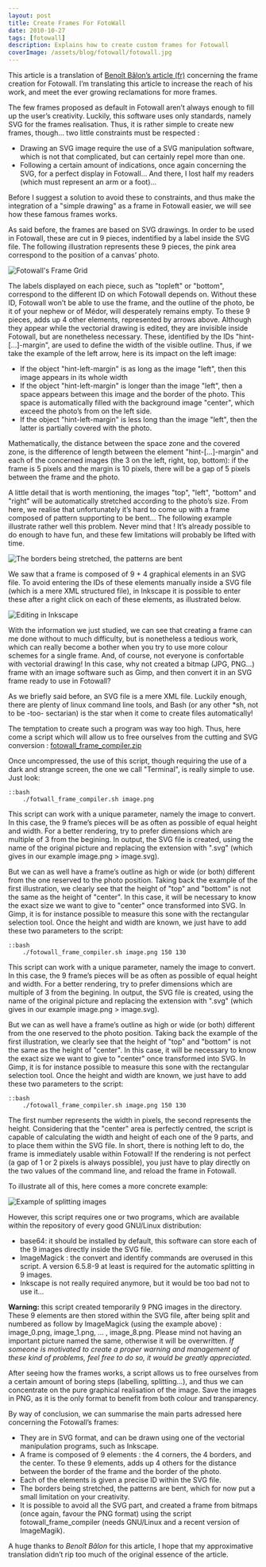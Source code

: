 ```yaml
---
layout: post
title: Create Frames For FotoWall
date: 2010-10-27 
tags: [fotowall]
description: Explains how to create custom frames for Fotowall 
coverImage: /assets/blog/fotowall/fotowall.jpg
---
```


This article is a translation of [Benoît Bâlon’s article (fr)](http://benoit.balon.free.fr/?p=659) concerning the frame creation for Fotowall. I’m translating this article to increase the reach of his work, and meet the ever growing reclamations for more frames.

The few frames proposed as default in Fotowall aren’t always enough to fill up the user’s creativity. Luckily, this software uses only standards, namely SVG for the frames realisation. Thus, it is rather simple to create new frames, though… two little constraints must be respected  :

* Drawing an SVG image require the use of a SVG manipulation software, which is not that complicated, but can certainly repel more than one.
* Following a certain amount of indications, once again concerning the SVG, for a perfect display in Fotowall… And there, I lost half my readers (which must represent an arm or a foot)…

Before I suggest a solution to avoid these to constraints, and thus make the integration of a "simple drawing" as a frame in Fotowall easier, we will see how these famous frames works.

As said before, the frames are based on SVG drawings. In order to be used in Fotowall, these are cut in 9 pieces, indentified by a label inside the SVG file. The following illustration represents these 9 pieces, the pink area correspond to the position of a canvas’ photo.

![Fotowall's Frame Grid](/assets/blog/fotowall/frames/frame_grid.jpg)

The labels displayed on each piece, such as "topleft" or "bottom", correspond to the different ID on which Fotowall depends on. Without these ID, Fotowall won’t be able to use the frame, and the outline of the photo, be it of your nephew or of Médor, will desperately remains empty. To these 9 pieces, adds up 4 other elements, represented by arrows above. Although they appear while the vectorial drawing is edited, they are invisible inside Fotowall, but are nonetheless necessary. These, identified by the IDs "hint-[...]-margin", are used to define the width of the visible outline. Thus, if we take the example of the left arrow, here is its impact on the left image:

* If the object "hint-left-margin" is as long as the image "left", then this image appears in its whole width
* If the object "hint-left-margin" is longer than the image "left", then a space appears between this image and the border of the photo. This space is automatically filled with the background image "center", which exceed the photo’s from on the left side.
* If the object "hint-left-margin" is less long than the image "left", then the latter is partially covered with the photo.

Mathematically, the distance between the space zone and the covered zone, is the difference of length between the element "hint-[...]-margin" and each of the concerned images (the 3 on the left, right, top, bottom): if the frame is 5 pixels and the margin is 10 pixels, there will be a gap of 5 pixels between the frame and the photo.

A little detail that is worth mentioning, the images "top", "left", "bottom" and "right" will be automatically stretched according to the photo’s size. From here, we realise that unfortunately it’s hard to come up with a frame composed of pattern supporting to be bent… The following example illustrate rather well this problem. Never mind that ! It’s already possible to do enough to have fun, and these few limitations will probably be lifted with time.


![The borders being stretched, the patterns are bent](/assets/blog/fotowall/frames/exemple_motif_deforme.jpg)

We saw that a frame is composed of 9 + 4 graphical elements in an SVG file. To avoid entering the IDs of these elements manually inside a SVG file (which is a mere XML structured file), in Inkscape it is possible to enter these after a right click on each of these elements, as illustrated below.


![Editing in Inkscape](/assets/blog/fotowall/frames/inkscape_property.jpg)


With the information we just studied, we can see that creating a frame can me done without to much difficulty, but is nonetheless a tedious work, which can really become a bother when you try to use more colour schemes for a single frame. And, of course, not everyone is confortable with vectorial drawing!
In this case, why not created a bitmap (JPG, PNG…) frame with an image software such as Gimp, and then convert it in an SVG frame ready to use in Fotowall?

As we briefly said before, an SVG file is a mere XML file. Luckily enough, there are plenty of linux command line tools, and Bash (or any other *sh, not to be -too- sectarian) is the star when it come to create files automatically!

The temptation to create such a program was way too high. Thus, here come a
script which will allow us to free ourselves from the cutting and SVG
conversion : [fotowall_frame_compiler.zip](http://benoit.balon.free.fr/wp-content/uploads/fotowall_frame_compiler.zip)


Once uncompressed, the use of this script, though requiring the use of a dark and strange screen, the one we call "Terminal", is really simple to use. Just look:

    ::bash
        ./fotwall_frame_compiler.sh image.png

This script can work with a unique parameter, namely the image to convert. In this case, the 9 frame’s pieces will be as often as possible of equal height and width. For a better rendering, try to prefer dimensions which are multiple of 3 from the begining. In output, the SVG file is created, using the name of the original picture and replacing the extension with ".svg" (which gives in our example image.png > image.svg).

But we can as well have a frame’s outline as high or wide (or both) different from the one reserved to the photo position. Taking back the example of the first illustration, we clearly see that the height of "top" and "bottom" is not the same as the height of "center". In this case, it will be necessary to know the exact size we want to give to "center" once transformed into SVG. In Gimp, it is for instance possible to measure this sone with the rectangular selection tool. Once the height and width are known, we just have to add these two parameters to the script:

    ::bash
        ./fotowall_frame_compiler.sh image.png 150 130

This script can work with a unique parameter, namely the image to convert. In this case, the 9 frame’s pieces will be as often as possible of equal height and width. For a better rendering, try to prefer dimensions which are multiple of 3 from the begining. In output, the SVG file is created, using the name of the original picture and replacing the extension with ".svg" (which gives in our example image.png > image.svg).

But we can as well have a frame’s outline as high or wide (or both) different from the one reserved to the photo position. Taking back the example of the first illustration, we clearly see that the height of "top" and "bottom" is not the same as the height of "center". In this case, it will be necessary to know the exact size we want to give to "center" once transformed into SVG. In Gimp, it is for instance possible to measure this sone with the rectangular selection tool. Once the height and width are known, we just have to add these two parameters to the script:

    ::bash
        ./fotowall_frame_compiler.sh image.png 150 130

The first number represents the width in pixels, the second represents the height. Considering that the "center" area is perfectly centred, the script is capable of calculating the width and height of each one of the 9 parts, and to place them within the SVG file. In short, there is nothing left to do, the frame is immediately usable within Fotowall! If the rendering is not perfect (a gap of 1 or 2 pixels is always possible), you just have to play directly on the two values of the command line, and reload the frame in Fotowall.

To illustrate all of this, here comes a more concrete example:

![Example of splitting images](/assets/blog/fotowall/frames/exemples_decoupages.jpg)

However, this script requires one or two programs, which are available within the repository of every good GNU/Linux distribution:

* base64: it should be installed by default, this software can store each of the 9 images directly inside the SVG file.
* ImageMagick : the convert and identify commands are overused in this script. A version 6.5.8-9 at least is required for the automatic splitting in 9 images.
* Inkscape is not really required anymore, but it would be too bad not to use it...

**Warning:** this script created temporarily 9 PNG images in the directory.
These 9 elements are then stored within the SVG file, after being split and
numbered as follow by ImageMagick (using the example above) : image_0.png,
image_1.png, … , image_8.png. Please mind not having an important picture named
the same, otherwise it will be overwritten. *If someone is motivated to create
a proper warning and management of these kind of problems, feel free to do so,
it would be greatly appreciated*.

After seeing how the frames works, a script allows us to free ourselves from a certain amount of boring steps (labelling, splitting…), and thus we can concentrate on the pure graphical realisation of the image. Save the images in PNG, as it is the only format to benefit from both colour and transparency.

By way of conclusion, we can summarise the main parts adressed here concerning the Fotowall’s frames:

* They are in SVG format, and can be drawn using one of the vectorial manipulation programs, such as Inkscape.
* A frame is composed of 9 elements : the 4 corners, the 4 borders, and the center. To these 9 elements, adds up 4 others for the distance between the border of the frame and the border of the photo.
* Each of the elements is given a precise ID within the SVG file.
* The borders being stretched, the patterns are bent, which for now put a small limitation on your creativity.
* It is possible to avoid all the SVG part, and created a frame from bitmaps (once again, favour the PNG format) using the script fotowall_frame_compiler (needs GNU/Linux and a recent version of ImageMagik).


A huge thanks to *Benoît Bâlon* for this article, I hope that my approximative translation didn’t rip too much of the original essence of the article.
